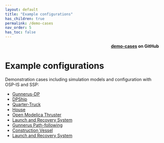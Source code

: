 ```yaml
---
layout: default
title: "Example configurations"
has_children: true
permalink: /demo-cases
nav_order: 5
has_toc: false
---
```

<div style="text-align: right">
    <b>
        <a href="https://github.com/open-simulation-platform/demo-cases">demo-cases</a>   
        on GitHub
    </b>
</div>

# Example configurations
Demonstration cases including simulation models and configuration with OSP-IS and SSP:
- [Gunnerus-DP](./cosim-demo-app/Gunnerus-DP)
- [DPShip](./cosim-demo-app/DPShip)
- [Quarter-Truck](./cosim-demo-app/Quarter-Truck)
- [House](./cosim-demo-app/House)
- [Open Modelica Thruster](./cosim-demo-app/Open-Modelica-Thruster)
- [Launch and Recovery System](./cosim-demo-app/lars)
- [Gunnerus Path-following](./cosim-demo-app/gunnerus-path-following)
- [Construction Vessel](./cosim-demo-app/Construction-Vessel)
- [Launch and Recovery System](./cosim-demo-app/lars)
